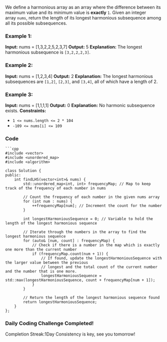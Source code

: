 We define a harmonious array as an array where the difference between its maximum value and its minimum value is **exactly** `1`.
Given an integer array `nums`, return the length of its longest harmonious subsequence among all its possible subsequences.

### **Example 1:**

**Input:** nums = [1,3,2,2,5,2,3,7]
**Output:** 5
**Explanation:**
The longest harmonious subsequence is `[3,2,2,2,3]`.

### **Example 2:**

**Input:** nums = [1,2,3,4]
**Output:** 2
**Explanation:**
The longest harmonious subsequences are `[1,2]`, `[2,3]`, and `[3,4]`, all of which have a length of 2.

### **Example 3:**

**Input:** nums = [1,1,1,1]
**Output:** 0
**Explanation:**
No harmonic subsequence exists.
**Constraints:**

- `1 <= nums.length <= 2 * 104`
- `-109 <= nums[i] <= 109`

### Code

```
```cpp
#include <vector>
#include <unordered_map>
#include <algorithm>

class Solution {
public:
    int findLHS(vector<int>& nums) {
        std::unordered_map<int, int> frequencyMap; // Map to keep track of the frequency of each number in nums

        // Count the frequency of each number in the given nums array
        for (int num : nums) {
            ++frequencyMap[num]; // Increment the count for the number
        }

        int longestHarmoniousSequence = 0; // Variable to hold the length of the longest harmonious sequence

        // Iterate through the numbers in the array to find the longest harmonious sequence
        for (auto& [num, count] : frequencyMap) {
            // Check if there is a number in the map which is exactly one more than the current number
            if (frequencyMap.count(num + 1)) {
                // If found, update the longestHarmoniousSequence with the larger value between the previous
                // longest and the total count of the current number and the number that is one more.
                longestHarmoniousSequence = std::max(longestHarmoniousSequence, count + frequencyMap[num + 1]);
            }
        }

        // Return the length of the longest harmonious sequence found
        return longestHarmoniousSequence;
    }
};
```

### Daily Coding Challenge Completed!

Completion Streak:1Day
Consistency is key, see you tomorrow!
